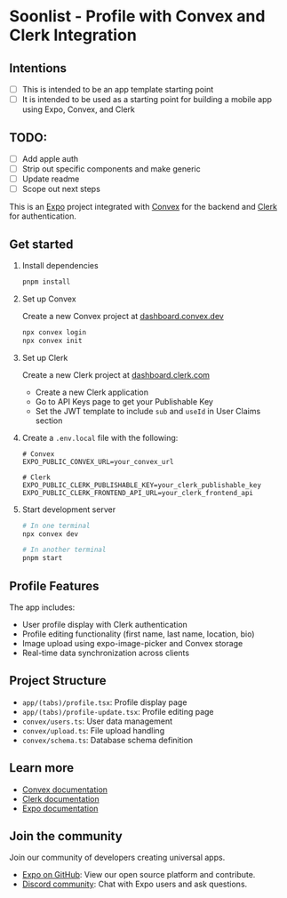 # Soonlist - Profile with Convex and Clerk Integration

## Intentions

- [ ] This is intended to be an app template starting point
- [ ] It is intended to be used as a starting point for building a mobile app using Expo, Convex, and Clerk

## TODO:

- [ ] Add apple auth
- [ ] Strip out specific components and make generic
- [ ] Update readme
- [ ] Scope out next steps

This is an [Expo](https://expo.dev) project integrated with [Convex](https://convex.dev) for the backend and [Clerk](https://clerk.com) for authentication.

## Get started

1. Install dependencies

   ```bash
   pnpm install
   ```

2. Set up Convex

   Create a new Convex project at [dashboard.convex.dev](https://dashboard.convex.dev)

   ```bash
   npx convex login
   npx convex init
   ```

3. Set up Clerk

   Create a new Clerk project at [dashboard.clerk.com](https://dashboard.clerk.com)

   - Create a new Clerk application
   - Go to API Keys page to get your Publishable Key
   - Set the JWT template to include `sub` and `useId` in User Claims section

4. Create a `.env.local` file with the following:

   ```
   # Convex
   EXPO_PUBLIC_CONVEX_URL=your_convex_url

   # Clerk
   EXPO_PUBLIC_CLERK_PUBLISHABLE_KEY=your_clerk_publishable_key
   EXPO_PUBLIC_CLERK_FRONTEND_API_URL=your_clerk_frontend_api
   ```

5. Start development server

   ```bash
   # In one terminal
   npx convex dev

   # In another terminal
   pnpm start
   ```

## Profile Features

The app includes:

- User profile display with Clerk authentication
- Profile editing functionality (first name, last name, location, bio)
- Image upload using expo-image-picker and Convex storage
- Real-time data synchronization across clients

## Project Structure

- `app/(tabs)/profile.tsx`: Profile display page
- `app/(tabs)/profile-update.tsx`: Profile editing page
- `convex/users.ts`: User data management
- `convex/upload.ts`: File upload handling
- `convex/schema.ts`: Database schema definition

## Learn more

- [Convex documentation](https://docs.convex.dev/home)
- [Clerk documentation](https://clerk.com/docs)
- [Expo documentation](https://docs.expo.dev/)

## Join the community

Join our community of developers creating universal apps.

- [Expo on GitHub](https://github.com/expo/expo): View our open source platform and contribute.
- [Discord community](https://chat.expo.dev): Chat with Expo users and ask questions.
